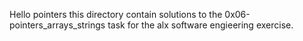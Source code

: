 Hello pointers
this directory contain solutions to the 0x06-pointers_arrays_strings task for the alx software engieering exercise.